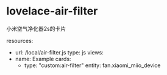# lovelace-air-filter
小米空气净化器2s的卡片



resources:
  - url: /local/air-filter.js
    type: js
views:
- name: Example
  cards:
  - type: "custom:air-filter"
    entity: fan.xiaomi_miio_device